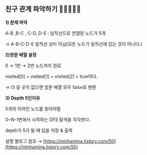 ## 친구 관계 파악하기 👩🏼‍🤝‍👩🏻

**1) 문제 파악**

A-B ,B-C , C-D, D-E : 일직선으로 연결된 노드가 5개

→ A-B-C-D-E 일직선 상이 아님(모든 노드가 일직선에 있는 것이 아니다.)

**2)방문 배열 설정**

0 → 1번 → 2번 노드까지 완료

visited[0] = visited[1] = visited[2] = true이다.

→ 더 갈 곳이 없으면 방문 배열 모두 false로 변환

**3) Depth 5인이유**

5개의 이어진 노드를 찾아야함

0~N-1번에서 시작하는 DFS 탐색을 각각한다. 

depth가 5가 될 때 답을 저장 & 출력

설명 블로그 참조 → [https://minhamina.tistory.com/50](https://minhamina.tistory.com/50)
